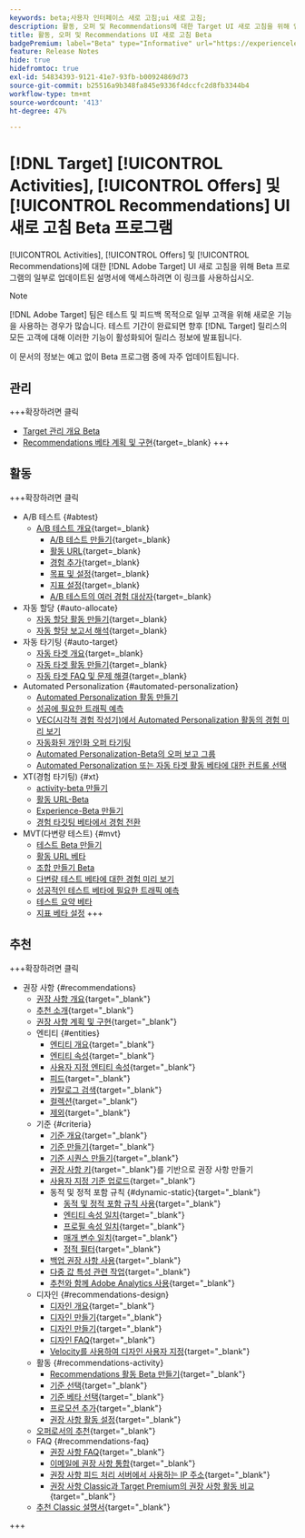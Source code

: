```yaml
---
keywords: beta;사용자 인터페이스 새로 고침;ui 새로 고침;
description: 활동, 오퍼 및 Recommendations에 대한 Target UI 새로 고침을 위해 업데이트된 문서에 액세스합니다
title: 활동, 오퍼 및 Recommendations UI 새로 고침 Beta
badgePremium: label="Beta" type="Informative" url="https://experienceleague.adobe.com/docs/target/using/introduction/intro.html?lang=en#beta newtab=true" tooltip=" [!DNL Target] Beta 프로그램에 대해 알아봅니다."
feature: Release Notes
hide: true
hidefromtoc: true
exl-id: 54834393-9121-41e7-93fb-b00924869d73
source-git-commit: b25516a9b348fa845e9336f4dccfc2d8fb3344b4
workflow-type: tm+mt
source-wordcount: '413'
ht-degree: 47%

---
```


# [!DNL Target] [!UICONTROL Activities], [!UICONTROL Offers] 및 [!UICONTROL Recommendations] UI 새로 고침 Beta 프로그램

[!UICONTROL Activities], [!UICONTROL Offers] 및 [!UICONTROL Recommendations]에 대한 [!DNL Adobe Target] UI 새로 고침을 위해 Beta 프로그램의 일부로 업데이트된 설명서에 액세스하려면 이 링크를 사용하십시오.

>[!NOTE]
>
>[!DNL Adobe Target] 팀은 테스트 및 피드백 목적으로 일부 고객을 위해 새로운 기능을 사용하는 경우가 많습니다. 테스트 기간이 완료되면 향후 [!DNL Target] 릴리스의 모든 고객에 대해 이러한 기능이 활성화되어 릴리스 정보에 발표됩니다.
>
>이 문서의 정보는 예고 없이 Beta 프로그램 중에 자주 업데이트됩니다.

## 관리

+++확장하려면 클릭

* [Target 관리 개요 Beta](administrating-target/administrating-target-beta.md)
* [Recommendations 베타 계획 및 구현](https://experienceleague.adobe.com/en/docs/target-dev/developer/recommendations-beta){target=_blank}
+++

## 활동

+++확장하려면 클릭

* A/B 테스트 {#abtest}
   * [A/B 테스트 개요](c-activities/t-test-ab/test-ab-beta.md){target=_blank}
      * [A/B 테스트 만들기](c-activities/t-test-ab/t-test-create-ab/test-create-ab-beta.md){target=_blank}
      * [활동 URL](c-activities/t-test-ab/t-test-create-ab/ab-activity-url-beta.md){target=_blank}
      * [경험 추가](c-activities/t-test-ab/t-test-create-ab/ab-add-experience-beta.md){target=_blank}
      * [목표 및 설정](c-activities/t-test-ab/t-test-create-ab/ab-goals-and-settings-beta.md){target=_blank}
      * [지표 설정](c-activities/t-test-ab/t-test-create-ab/ab-set-metrics-beta.md){target=_blank}
      * [A/B 테스트의 여러 경험 대상자](c-activities/t-test-ab/t-test-create-ab/target-experience-to-multiple-audiences-beta.md){target=_blank}
* 자동 할당 {#auto-allocate}
   * [자동 할당 활동 만들기](/help/main/c-activities/automated-traffic-allocation/create-auto-allocate-activity-beta.md){target=_blank}
   * [자동 할당 보고서 해석](c-activities/automated-traffic-allocation/determine-winner-beta.md){target=_blank}
* 자동 타기팅 {#auto-target}
   * [자동 타겟 개요](/help/main/c-activities/auto-target/auto-target-to-optimize-beta.md){target=_blank}
   * [자동 타겟 활동 만들기](/help/main/c-activities/auto-target/create-auto-target-beta.md){target=_blank}
   * [자동 타겟 FAQ 및 문제 해결](/help/main/c-activities/auto-target/auto-target-troubleshooting-faqs.md){target=_blank}
* Automated Personalization {#automated-personalization}
   * [Automated Personalization 활동 만들기](/help/main/c-activities/t-automated-personalization/create-ap-activity-beta.md)
   * [성공에 필요한 트래픽 예측](https://experienceleague.adobe.com/en/docs/target/using/activities/automated-personalization/ap-traffic-estimator-beta)
   * [VEC(시각적 경험 작성기)에서 Automated Personalization 활동의 경험 미리 보기](https://experienceleague.adobe.com/en/docs/target/using/activities/automated-personalization/ap-preview-experiences-beta)
   * [자동화된 개인화 오퍼 타기팅](https://experienceleague.adobe.com/en/docs/target/using/activities/automated-personalization/ap-target-offers)
   * [Automated Personalization-Beta의 오퍼 보고 그룹](/help/main/c-activities/t-automated-personalization/offer-reporting-groups-in-automated-personalization-beta.md)
   * [Automated Personalization 또는 자동 타겟 활동 베타에 대한 컨트롤 선택](c-activities/t-automated-personalization/experience-as-control-beta.md)
* XT(경험 타기팅) {#xt}
   * [activity-beta 만들기](c-activities/t-experience-target/t-xt-create/xt-create-beta.md)
   * [활동 URL-Beta](c-activities/t-experience-target/t-xt-create/xt-activity-url-beta.md)
   * [Experience-Beta 만들기](c-activities/t-experience-target/t-xt-create/xt-add-experience-beta.md)
   * [경험 타깃팅 베타에서 경험 전환](c-activities/t-experience-target/t-xt-create/xt-switching-experiences-beta.md)
* MVT(다변량 테스트) {#mvt}
   * [테스트 Beta 만들기](c-activities/c-multivariate-testing/t-create-multivariate-test/create-multivariate-test-beta.md)
   * [활동 URL 베타](c-activities/c-multivariate-testing/t-create-multivariate-test/url-beta.md)
   * [조합 만들기 Beta](c-activities/c-multivariate-testing/t-create-multivariate-test/add-offers-beta.md)
   * [다변량 테스트 베타에 대한 경험 미리 보기](c-activities/c-multivariate-testing/t-create-multivariate-test/preview-experiences-beta.md)
   * [성공적인 테스트 베타에 필요한 트래픽 예측](c-activities/c-multivariate-testing/t-create-multivariate-test/traffic-estimator-beta.md)
   * [테스트 요약 베타](c-activities/c-multivariate-testing/t-create-multivariate-test/test-summary-beta.md)
   * [지표 베타 설정](c-activities/c-multivariate-testing/t-create-multivariate-test/mvt-set-metrics-beta.md)
+++

## 추천

+++확장하려면 클릭

* 권장 사항 {#recommendations}
   * [권장 사항 개요](c-recommendations/recommendations.md){target="_blank"}
   * [추천 소개](c-recommendations/introduction-to-recommendations.md){target="_blank"}
   * [권장 사항 계획 및 구현](c-recommendations/plan-implement.md){target="_blank"}
   * 엔티티 {#entities}
      * [엔티티 개요](c-recommendations/c-products/products.md){target="_blank"}
      * [엔티티 속성](c-recommendations/c-products/entity-attributes.md){target="_blank"}
      * [사용자 지정 엔티티 속성](c-recommendations/c-products/custom-entity-attributes.md){target="_blank"}
      * [피드](/help/main/c-recommendations/c-products/feeds-beta.md){target="_blank"}
      * [카탈로그 검색](/help/main/c-recommendations/c-products/catalog-search-beta.md){target="_blank"}
      * [컬렉션](/help/main/c-recommendations/c-products/collections-beta.md){target="_blank"}
      * [제외](/help/main/c-recommendations/c-products/exclusions-beta.md){target="_blank"}
   * 기준 {#criteria}
      * [기준 개요](/help/main/c-recommendations/c-algorithms/algorithms-beta.md){target="_blank"}
      * [기준 만들기](/help/main/c-recommendations/c-algorithms/create-new-algorithm-beta.md){target="_blank"}
      * [기준 시퀀스 만들기](/help/main/c-recommendations/c-algorithms/create-criteria-sequence-beta.md){target="_blank"}
      * [권장 사항 키](/help/main/c-recommendations/c-algorithms/base-the-recommendation-on-a-recommendation-key-beta.md){target="_blank"}를 기반으로 권장 사항 만들기
      * [사용자 지정 기준 업로드](/help/main/c-recommendations/c-algorithms/recommendations-csv-beta.md){target="_blank"}
      * 동적 및 정적 포함 규칙 {#dynamic-static}{target="_blank"}
         * [동적 및 정적 포함 규칙 사용](/help/main/c-recommendations/c-algorithms/use-dynamic-and-static-inclusion-rules-beta.md){target="_blank"}
         * [엔티티 속성 일치](/help/main/c-recommendations/c-algorithms/entity-attribute-matching-beta.md){target="_blank"}
         * [프로필 속성 일치](/help/main/c-recommendations/c-algorithms/profile-attribute-matching-beta.md){target="_blank"}
         * [매개 변수 일치](/help/main/c-recommendations/c-algorithms/parameter-matching-beta.md){target="_blank"}
         * [정적 필터](/help/main/c-recommendations/c-algorithms/static-value-beta.md){target="_blank"}
      * [백업 권장 사항 사용](/help/main/c-recommendations/c-algorithms/backup-recs-beta.md){target="_blank"}
      * [다중 값 특성 관련 작업](/help/main/c-recommendations/c-algorithms/work-with-multi-value-attributes-beta.md){target="_blank"}
      * [추천와 함께 Adobe Analytics 사용](/help/main/c-recommendations/c-algorithms/use-adobe-analytics-with-recommendations-beta.md){target="_blank"}
   * 디자인 {#recommendations-design}
      * [디자인 개요](c-recommendations/c-design-overview/design-overview.md){target="_blank"}
      * [디자인 만들기](c-recommendations/c-design-overview/create-design.md){target="_blank"}
      * [디자인 만들기](/help/main/c-recommendations/c-design-overview/create-design-beta.md){target="_blank"}
      * [디자인 FAQ](c-recommendations/c-design-overview/template-faq.md){target="_blank"}
      * [Velocity를 사용하여 디자인 사용자 지정](c-recommendations/c-design-overview/customizing-a-template.md){target="_blank"}
   * 활동 {#recommendations-activity}
      * [Recommendations 활동 Beta 만들기](c-recommendations/t-create-recs-activity/create-recs-activity-beta.md){target="_blank"}
      * [기준 선택](c-recommendations/t-create-recs-activity/algo-select-recs.md){target="_blank"}
      * [기준 베타 선택](/help/main/c-recommendations/t-create-recs-activity/algo-select-rec-beta.md){target="_blank"}
      * [프로모션 추가](c-recommendations/t-create-recs-activity/adding-promotions.md){target="_blank"}
      * [권장 사항 활동 설정](c-recommendations/t-create-recs-activity/recs-activity-settings.md){target="_blank"}
   * [오퍼로서의 추천](c-recommendations/recommendations-as-an-offer.md){target="_blank"}
   * FAQ {#recommendations-faq}
      * [권장 사항 FAQ](c-recommendations/c-recommendations-faq/recommendations-faq.md){target="_blank"}
      * [이메일에 권장 사항 통합](c-recommendations/c-recommendations-faq/integrating-recs-email.md){target="_blank"}
      * [권장 사항 피드 처리 서버에서 사용하는 IP 주소](c-recommendations/c-recommendations-faq/ip-addresses-marketing-cloud.md){target="_blank"}
      * [권장 사항 Classic과 Target Premium의 권장 사항 활동 비교](c-recommendations/c-recommendations-faq/recommendations-classic-versus-recommendations-activities-target-premium.md){target="_blank"}
   * [추천 Classic 설명서](/help/main/c-recommendations/recommendations-classic-documentaton.md){target="_blank"}

+++
